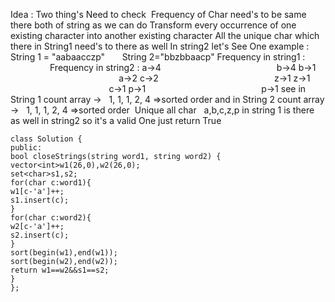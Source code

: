 Idea : Two thing's Need to check
​
Frequency of Char need's to be same there both of string as we can do Transform every occurrence of one existing character into another existing character
All the unique char which there in String1 need's to there as well In string2
let's See One example :
​
String 1 = "aabaacczp"        String 2="bbzbbaacp"
Frequency in string1 :                         Frequency in string2 :
a->4                                                b->4
b->1                                                a->2
c->2                                                z->1
z->1                                                c->1
p->1                                                p->1
see in String 1 count array ->   1, 1, 1, 2, 4 =>sorted order
and in String 2 count array ->   1, 1, 1, 2, 4 =>sorted order
​
Unique all char   a,b,c,z,p  in string 1 is there as well in string2 so it's a valid One just return True
​
```
class Solution {
public:
bool closeStrings(string word1, string word2) {
vector<int>w1(26,0),w2(26,0);
set<char>s1,s2;
for(char c:word1){
w1[c-'a']++;
s1.insert(c);
}
for(char c:word2){
w2[c-'a']++;
s2.insert(c);
}
sort(begin(w1),end(w1));
sort(begin(w2),end(w2));
return w1==w2&&s1==s2;
}
};
```